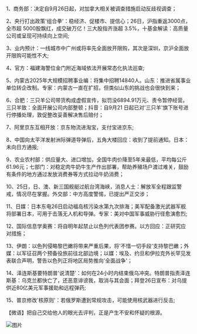 1、商务部：决定自9月26日起，对加拿大相关被调查措施启动反歧视调查；

2、央行打出政策'组合拳'：稳经济、促楼市、提信心；26日，沪指重返3000点，全市超 5000股飘红，成交破万亿！三大股指齐涨超 3.5%，十基金解读：高质量公司或呈现可持续向上空间;

3、业内预计：一线城市中广州或将率先全面放开限购，其次是深圳，京沪全面放开限购可能性不大;

4、官方：福建海警位金门附近海域依法开展常态化执法巡查;

5、内蒙古2025年大规模招聘事业编：将集中招聘14840人。山东：推进省属事业单位转企改制。专家：内蒙古一直在扩招，但类似山东的挑战也会很快到来；

6、合肥：三只羊公司带货构成虚假宣传，拟罚没6894.91万元、责令暂停经营。三只羊致：全面开展公司内部整顿；抖音：自9月21 日起已对'三只羊'旗下账号进行停播处理，敦促整改妥善解决售后赔付；

7、阿里京东互相开放：京东物流进淘宝，支付宝进京东;

8、中国向太平洋发射洲际弹道导弹后，五角大楼回应：收到了提前通知。日本：未向日方通报;

9、农业农村部：供应量大、进口增加，全国牛肉价降至5年来最低，平均每公斤61.96元；七部门：对稳定肉牛奶牛生产作出部署，帮助养殖场户渡过难关，鼓励有条件的地方通过发放消费券等方式拉动牛奶消费；

10、25日，日、澳、新三国舰艇过航台湾海峡，消息人士：解放军全程跟监警戒，情况尽在掌握。外交部：中方高度警惕，已提出严正交涉；

11、日媒：日本东电26日启动福岛核污染水第九次排海；美军配备激光武器军舰将部署日本，可用于击落无人机和导弹。专家：美对中国军事威胁行径愈演愈烈;

12、国际信息学奥赛：将自明年起禁止以色列代表团参赛。以方回应：正研究应对措施；

13、伊朗：以色列侵略黎巴嫩将带来严重后果，将'不惜一切手段'支持黎巴嫩；外媒：以军征召两个预备役旅前往北部边境；以媒：埃及、约旦和伊拉克外长罕见发表联合声明，警告以色列正将地区局势推向'全面战争'；

14、泽连斯基要特朗普'说清楚'：如何在24小时内结束俄乌冲突。特朗普指责泽连斯基：乌克兰都快亡了，还恶意诽谤我，取消与其会面；拜登26日宣布：对乌提供近80亿美元军事援助和远程弹药;

15、普京修改'核原则'：若俄罗斯遭到常规攻击，可能使用核武器进行反击;

【微语】把自己交给他人的眼光去评判，正是产生不安和怀疑的根源。

![图片](https://api.03c3.cn/api/zb)
